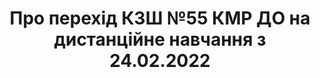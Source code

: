 ﻿---
title: Про перехід КЗШ №55 КМР ДО на дистанційне навчання з 24.02.2022
---

<pdf src="nakaz.pdf" />

